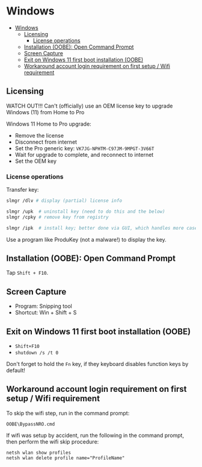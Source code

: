 # Windows

- [Windows](#windows)
  - [Licensing](#licensing)
    - [License operations](#license-operations)
  - [Installation (OOBE): Open Command Prompt](#installation-oobe-open-command-prompt)
  - [Screen Capture](#screen-capture)
  - [Exit on Windows 11 first boot installation (OOBE)](#exit-on-windows-11-first-boot-installation-oobe)
  - [Workaround account login requirement on first setup / Wifi requirement](#workaround-account-login-requirement-on-first-setup--wifi-requirement)

## Licensing

WATCH OUT!!! Can't (officially) use an OEM license key to upgrade Windows (11) from Home to Pro

Windows 11 Home to Pro upgrade:

- Remove the license
- Disconnect from internet
- Set the Pro generic key: `VK7JG-NPHTM-C97JM-9MPGT-3V66T`
- Wait for upgrade to complete, and reconnect to internet
- Set the OEM key

### License operations

Transfer key:

```sh
slmgr /dlv # display (partial) license info

slmgr /upk  # uninstall key (need to do this and the below)
slmgr /cpky # remove key from registry

slmgr /ipk  # install key; better done via GUI, which handles more cases
```

Use a program like ProduKey (not a malware!) to display the key.

## Installation (OOBE): Open Command Prompt

Tap `Shift + F10`.

## Screen Capture

- Program: Snipping tool
- Shortcut: Win + Shift + S

## Exit on Windows 11 first boot installation (OOBE)

- `Shift+F10`
- `shutdown /s /t 0`

Don't forget to hold the `Fn` key, if they keyboard disables function keys by default!

## Workaround account login requirement on first setup / Wifi requirement

To skip the wifi step, run in the command prompt:

    OOBE\BypassNRO.cmd

If wifi was setup by accident, run the following in the command prompt, then perform the wifi skip procedure:

    netsh wlan show profiles
    netsh wlan delete profile name="ProfileName"
